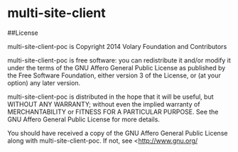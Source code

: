 multi-site-client
=================


##License

multi-site-client-poc is Copyright 2014 Volary Foundation and Contributors  

multi-site-client-poc is free software: you can redistribute it and/or modify it under the terms of the GNU Affero General Public License as published by the Free Software Foundation, either version 3 of the License, or (at your option) any later version.

multi-site-client-poc is distributed in the hope that it will be useful, but WITHOUT ANY WARRANTY; without even the implied warranty of MERCHANTABILITY or FITNESS FOR A PARTICULAR PURPOSE.  See the GNU Affero General Public License for more details.

You should have received a copy of the GNU Affero General Public License along with multi-site-client-poc.  If not, see <http://www.gnu.org/
